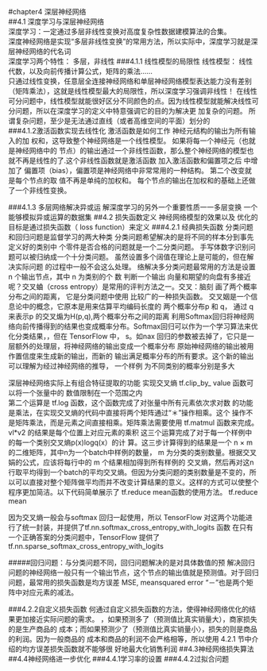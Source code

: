 #chapter4 深层神经网络  
##4.1 深度学习与深层神经网络  
深度学习：一定通过多层非线性变换对高度复杂性数据建模算法的合集。  
深度神经网络是实现“多层非线性变换”的常用方法，所以实际中，深度学习就是深层神经网络的代名词  
深度学习两个特性： 多层，非线性
###4.1.1 线性模型的局限性
    线性模型：
    线性代数，以及向前传播计算公式，矩阵的乘法……    
    只通过线性变换，任意层全连接神经网络和单层神经网络模型表达能力没有差别（矩阵乘法），这就是线性模型最大的局限性，所以深度学习强调非线性！
    在线性可分问题中，线性模型就能很好区分不同颜色的点。因为线性模型就能解决线性可分问题，所以在深度学习的定义中特意强调它的目的为解决更 加复杂的问题。 所谓复杂问题，至少是无法通过直线（或者高维空间的平面）划分的    
###4.1.2激活函数实现去线性化
激活函数是如何工作
神经元结构的输出为所有输入的加 权和，这导致整个神经网络是一个线性模型。
如果将每一个神经元（也就是神经网络中的 节点）的输出通过一个非线性函数，那么整个神经网络的模型也就不再是线性的了.这个非线性函数就是激活函数
加入激活函数和偏置项之后
中增加了 偏置项（bias），偏置项是神经网络中非常常用的一种结构。 第二个改变就是每个节点的取 值不再是单纯的加权和。 每个节点的输出在加权和的基础上还做了一个非线性变换。 

###4.1.3 多层网络解决异或运
解深度学习的另外一个重要性质一一多层变换
一个能够模拟异或运算的数据集
##4.2 损失函数定义
神经网络模型的效果以及 优化的目标是通过损失函数（ loss function）来定义
###4.2.1 经典损失函数
分类问题和回归问题是监督学习的两大种类
分类问题希望解决的是将不同的样本分到事先定义好的类别中
个零件是否合格的问题就是一个二分类问题。
手写体数字识别问题可以被归纳成一个十分类问题。
虽然设置多个阔值在理论上是可能的，但在解决实际问题 的过程中一般不会这么处理。 
络解决多分类问题最常用的方法是设置 n 个输出节点，其中 n 为类别的个 数
判断一个输出 向量和期望的向盘有多接近呢？交叉蛐（cross entropy）是常用的评判方法之一。交叉：脑刻 画了两个概率分布之间的距离， 它是分类问题中使用 比较广的一种损失函数。 
交叉姻是一个信息论中的概念，它原本是用来估算平均编码长度的
两个概率分布p 和 q， 通过 q 来表示p 的交叉煽为H(p,q),两个概率分布之间的距离
利用Softmax回归将神经网络向前传播得到的结果也变成概率分布。Softmax回归可以作为一个学习算法来优化分类结果，，但在 TensorFlow 中， s。如nax 回归的参数被去掉了，它只是一层额外的处理层，将神经网络的输出变成一个概率分布
原始神经网络的输出被用作置信度来生成新的输出，而新的 输出满足概率分布的所有要求。这个新的输出可以理解为经过神经网络的推导， 一个样例 为不同类别的概率分别是多大

深层神经网络实际上有组合特征提取的功能
实现交叉熵
    tf.clip_by_ value 函数可以将一个张量中的 数值限制在一个范围之内  
    第二个运算是 tf.log 函数，这个函数完成了对张量中所有元素依次求对数 的功能  
    是乘法，在实现交叉熵的代码中直接将两个矩阵通过“＊”操作相乘。这个 操作不是矩阵乘法，而是元素之间直接相乘。矩阵乘法需要使用 tf.matmul 函数来完成。  
        vl*v2 的结果是每个位置上对应元素的乘积
这三个运算完成了对于每一个样例中的每一个类别交叉熵p(x)logq(x）的计 算。这三步计算得到的结果是一个 n × m 的二维矩阵，其中n为一个batch中样例的数量， m 为分类的类别数量。根据交叉娟的公式，应该将每行中的 m 个结果相加得到所有样例的 交叉熵，然后再对这n行取平均得到一个batch的平均交叉熵。但因为分类问题的类别数量是不变的，所以可以直接对整个矩阵做平均而并不改变计算结果的意义。这样的方式可以使整个程序更加简洁。以下代码简单展示了 tf.reduce mean函数的使用方法。 
tf.reduce mean 

因为交叉熵一般会与softmax 回归一起使用，所以 TensorFlow 对这两个功能进行了统一封装，并提供了tf.nn.softmax_cross_entropy_with_logits 函数
在只有一个正确答案的分类问题中，TensorFlow 提供了tf.nn.sparse_softmax_cross_entropy_with_logits

#####回归问题：与分类问题不同，回归问题解决的是对具体数值的预
解决回归问题的神经网络一般只有一个输出节点，这个节点的输出值就是预测值。对于回归 问题，最常用的损失函数是均方误差 MSE, meansquared error 
“－”也是两个矩阵中对应元素的减法。

###4.2.2自定义损失函数
何通过自定义损失函数的方法，使得神经网络优化的结果更加接近实际问题的需求。
，如果预测多了（预测值比真实销量大），商家损失的是生产商品的 成本；而如果预测少了（预测值比真实销量小〉，损失的则是商品的利润。因为一般商品的 成本和商品的利润不会严格相等，所以使用 4.2.1 节中介绍的均方误差损失函数就不能够很 好地最大化销售利润 
##4.3神经网络损失算法
##4.4神经网络进一步优化
###4.4.1学习率的设置
###4.4.2过拟合问题
